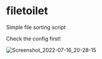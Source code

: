 # filetoilet
Simple file sorting script

Check the config first!

![Screenshot_2022-07-16_20-28-15](https://user-images.githubusercontent.com/83335375/179361557-514b7524-4c5f-4f6e-a26f-93eeee9012c5.png)
